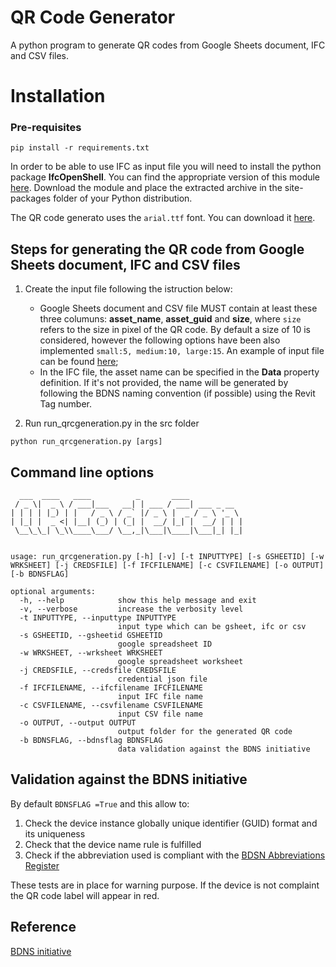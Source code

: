 # QR Code  Generator
A python program to generate QR codes from Google Sheets document, IFC and CSV files.

# Installation

### Pre-requisites

```
pip install -r requirements.txt
```
    
In order to be able to use IFC as input file you will need to install the python package **IfcOpenShell**. 
You can find the appropriate version of this module [here](http://ifcopenshell.org/python). 
Download the module and place the extracted archive in the site-packages folder of your Python distribution.

The QR code generato uses the `arial.ttf` font. You can download it [here](https://github.com/JotJunior/PHP-Boleto-ZF2/blob/master/public/assets/fonts/arial.ttf).

## Steps for generating the QR code from Google Sheets document, IFC and CSV files

1. Create the input file following the istruction below:
    
    * Google Sheets document and CSV file MUST contain at least these three columuns: **asset_name**, **asset_guid** and **size**, where `size` refers to the size in pixel of the QR code.
    By default a size of 10 is considered, however the following options have been also implemented `small:5, medium:10, large:15`. 
    An example of input file can be found [here](https://docs.google.com/spreadsheets/d/1O0-xqhXqkBIxdCF81NNyP5_yEINe75wXKkW12d54ApI/edit?usp=sharing);
    * In the IFC file, the asset name can be specified in the **Data** property definition. 
    If it's not provided, the name will be generated by following the BDNS naming convention (if possible) using the Revit Tag number. 

2. Run run_qrcgeneration.py in the src folder

```
python run_qrcgeneration.py [args]
```

## Command line options

```
  ___  ____   ____          _       ____            
 / _ \|  _ \ / ___|___   __| | ___ / ___| ___ _ __  
| | | | |_) | |   / _ \ / _` |/ _ \ |  _ / _ \ '_ \ 
| |_| |  _ <| |__| (_) | (_| |  __/ |_| |  __/ | | |
 \__\_\_| \_\\____\___/ \__,_|\___|\____|\___|_| |_|
                                                    

usage: run_qrcgeneration.py [-h] [-v] [-t INPUTTYPE] [-s GSHEETID] [-w WRKSHEET] [-j CREDSFILE] [-f IFCFILENAME] [-c CSVFILENAME] [-o OUTPUT] [-b BDNSFLAG]

optional arguments:
  -h, --help            show this help message and exit
  -v, --verbose         increase the verbosity level
  -t INPUTTYPE, --inputtype INPUTTYPE
                        input type which can be gsheet, ifc or csv
  -s GSHEETID, --gsheetid GSHEETID
                        google spreadsheet ID
  -w WRKSHEET, --wrksheet WRKSHEET
                        google spreadsheet worksheet
  -j CREDSFILE, --credsfile CREDSFILE
                        credential json file
  -f IFCFILENAME, --ifcfilename IFCFILENAME
                        input IFC file name
  -c CSVFILENAME, --csvfilename CSVFILENAME
                        input CSV file name
  -o OUTPUT, --output OUTPUT
                        output folder for the generated QR code
  -b BDNSFLAG, --bdnsflag BDNSFLAG
                        data validation against the BDNS initiative

```      

## Validation against the BDNS initiative

By default `BDNSFLAG =True` and this allow to:

1. Check the device instance globally unique identifier (GUID) format and its uniqueness 
2. Check that the device name rule is fulfilled 
3. Check if the abbreviation used is compliant with the [BDSN Abbreviations Register](https://github.com/theodi/BDNS/blob/master/BDNS_Abbreviations_Register.csv)

These tests are in place for warning purpose.  If the device is not complaint the QR code label will appear in red.



## Reference

[BDNS initiative](https://github.com/theodi/BDNS)


    
 
